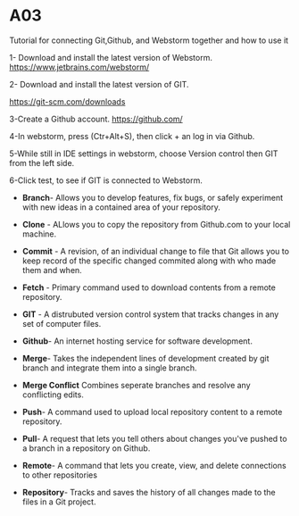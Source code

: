 # A03
Tutorial for connecting Git,Github, and Webstorm together and how to use it

1- Download and install the latest version of Webstorm.
https://www.jetbrains.com/webstorm/

2- Download and install the latest version of GIT.
 
https://git-scm.com/downloads

3-Create a Github account.
https://github.com/

4-In webstorm, press (Ctr+Alt+S), then click + an log in via Github.



5-While still in IDE settings in webstorm, choose Version control then GIT from the left side.

6-Click test, to see if  GIT is connected to Webstorm.

* **Branch**- Allows you to develop features, fix bugs, or safely experiment with new ideas in a contained area of your repository.

* **Clone** - ALlows you to copy the repository from Github.com to your local machine.
* **Commit** - A revision, of an individual change to file that Git allows you to keep record of the specific changed commited along with who made them and when.

* **Fetch** - Primary command used to download contents from a remote repository.
* **GIT** - A distrubuted version control system that tracks changes in any set of computer files.
* **Github**- An internet hosting service for software development.
* **Merge**- Takes the independent lines of development created by git branch and integrate them into a single branch.
* **Merge Conflict** Combines seperate branches and resolve any conflicting edits.
* **Push**- A command used to upload local repository content to a remote repository.
* **Pull**- A request that lets you tell others about changes you've pushed to a branch in a repository on Github. 
* **Remote**- A command that lets you create, view, and delete connections to other repositories
* **Repository**- Tracks and saves the history of all changes made to the files in a Git project.

